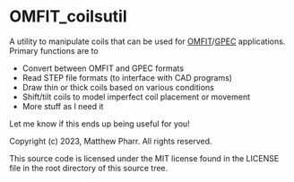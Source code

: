 # OMFIT_coilsutil

A utility to manipulate coils that can be used for [OMFIT](https://omfit.io/)/[GPEC](https://omfit.io/modules/mod_GPEC.html) applications. Primary functions are to 

- Convert between OMFIT and GPEC formats
- Read STEP file formats (to interface with CAD programs)
- Draw thin or thick coils based on various conditions
- Shift/tilt coils to model imperfect coil placement or movement
- More stuff as I need it

Let me know if this ends up being useful for you!

Copyright (c) 2023, Matthew Pharr.
All rights reserved.

This source code is licensed under the MIT license found in the
LICENSE file in the root directory of this source tree. 
